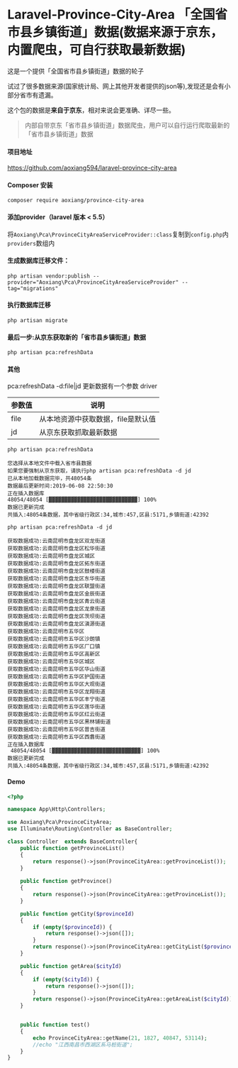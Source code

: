 # Laravel-Province-City-Area   「全国省市县乡镇街道」数据(数据来源于京东，内置爬虫，可自行获取最新数据)

这是一个提供「全国省市县乡镇街道」数据的轮子

试过了很多数据来源(国家统计局、网上其他开发者提供的json等),发现还是会有小部分省市有遗漏。

这个包的数据是**来自于京东**，相对来说会更准确、详尽一些。


> 内部自带京东「省市县乡镇街道」数据爬虫，用户可以自行运行爬取最新的「省市县乡镇街道」数据

#### 项目地址
https://github.com/aoxiang594/laravel-province-city-area

#### Composer 安装
```
composer require aoxiang/province-city-area
```
 

#### 添加provider（laravel 版本 < 5.5）
将`Aoxiang\Pca\ProvinceCityAreaServiceProvider::class`复制到`config.php`内`providers`数组内

#### 生成数据库迁移文件：

```
php artisan vendor:publish --provider="Aoxiang\Pca\ProvinceCityAreaServiceProvider" --tag="migrations"
```

#### 执行数据库迁移
```
php artisan migrate
```

#### 最后一步:从京东获取新的「省市县乡镇街道」数据
```
php artisan pca:refreshData
```

#### 其他

pca:refreshData -d:file|jd
更新数据有一个参数 driver

| 参数值 | 说明 |
| --- | --- |
|file|从本地资源中获取数据，file是默认值|
|jd|从京东获取抓取最新数据|


```
php artisan pca:refreshData

您选择从本地文件中载入省市县数据
如果您要强制从京东获取，请执行php artisan pca:refreshData -d jd
已从本地加载数据完毕，共48054条
数据最后更新时间:2019-06-08 22:50:30
正在插入数据库
48054/48054 [▓▓▓▓▓▓▓▓▓▓▓▓▓▓▓▓▓▓▓▓▓▓▓▓▓▓▓▓] 100%
数据已更新完成
共插入:48054条数据，其中省级行政区:34,城市:457,区县:5171,乡镇街道:42392

```


```
php artisan pca:refreshData -d jd

获取数据成功:云南昆明市盘龙区双龙街道
获取数据成功:云南昆明市盘龙区松华街道
获取数据成功:云南昆明市盘龙区城区
获取数据成功:云南昆明市盘龙区拓东街道
获取数据成功:云南昆明市盘龙区鼓楼街道
获取数据成功:云南昆明市盘龙区东华街道
获取数据成功:云南昆明市盘龙区联盟街道
获取数据成功:云南昆明市盘龙区金辰街道
获取数据成功:云南昆明市盘龙区青云街道
获取数据成功:云南昆明市盘龙区龙泉街道
获取数据成功:云南昆明市盘龙区茨坝街道
获取数据成功:云南昆明市盘龙区滇源街道
获取数据成功:云南昆明市五华区
获取数据成功:云南昆明市五华区沙朗镇
获取数据成功:云南昆明市五华区厂口镇
获取数据成功:云南昆明市五华区高新区
获取数据成功:云南昆明市五华区城区
获取数据成功:云南昆明市五华区华山街道
获取数据成功:云南昆明市五华区护国街道
获取数据成功:云南昆明市五华区大观街道
获取数据成功:云南昆明市五华区龙翔街道
获取数据成功:云南昆明市五华区丰宁街道
获取数据成功:云南昆明市五华区莲华街道
获取数据成功:云南昆明市五华区红云街道
获取数据成功:云南昆明市五华区黑林铺街道
获取数据成功:云南昆明市五华区普吉街道
获取数据成功:云南昆明市五华区西翥街道
正在插入数据库
 48054/48054 [▓▓▓▓▓▓▓▓▓▓▓▓▓▓▓▓▓▓▓▓▓▓▓▓▓▓▓▓] 100%
数据已更新完成
共插入:48054条数据，其中省级行政区:34,城市:457,区县:5171,乡镇街道:42392
```

####  Demo

```php
<?php

namespace App\Http\Controllers;

use Aoxiang\Pca\ProvinceCityArea;
use Illuminate\Routing\Controller as BaseController;

class Controller  extends BaseController{
    public function getProvinceList()
    {
        return response()->json(ProvinceCityArea::getProvinceList());
    }
    
    public function getProvince()
    {
        return response()->json(ProvinceCityArea::getProvinceList());
    }

    public function getCity($provinceId)
    {
        if (empty($provinceId)) {
            return response()->json([]);
        }
        return response()->json(ProvinceCityArea::getCityList($provinceId));
    }

    public function getArea($cityId)
    {
        if (empty($cityId)) {
            return response()->json([]);
        }
        return response()->json(ProvinceCityArea::getAreaList($cityId));
    }


    public function test()
    {
        echo ProvinceCityArea::getName(21, 1827, 40847, 53114);
        //echo "江西南昌市西湖区系马桩街道";
    }
}

```


